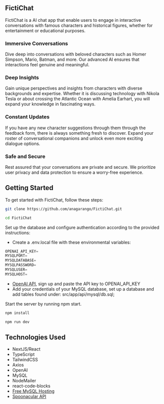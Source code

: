 ## FictiChat
FictiChat is a AI chat app that enable users to engage in interactive conversations with famous characters and historical figures, whether for entertainment or educational purposes.

### Immersive Conversations
Dive deep into conversations with beloved characters such as Homer Simpson, Mario, Batman, and more. Our advanced AI ensures that interactions feel genuine and meaningful.

### Deep Insights
Gain unique perspectives and insights from characters with diverse backgrounds and expertise. Whether it is discussing technology with Nikola Tesla or about crossing the Atlantic Ocean with Amelia Earhart, you will expand your knowledge in fascinating ways.

### Constant Updates
If you have any new character suggestions through them through the feedback form, there is always something fresh to discover. Expand your roster of conversational companions and unlock even more exciting dialogue options.

### Safe and Secure
Rest assured that your conversations are private and secure. We prioritize user privacy and data protection to ensure a worry-free experience.

## Getting Started
To get started with FictiChat, follow these steps:

```bash
git clone https://github.com/anagarango/FictiChat.git

cd FictiChat
```

Set up the database and configure authentication according to the provided instructions:
- Create a .env.local file with these environmental variables:
```js
OPENAI_API_KEY=
MYSQLPORT=
MYSQLDATABASE=
MYSQLPASSWORD=
MYSQLUSER=
MYSQLHOST=
```
- [OpenAI API](https://openai.com/index/openai-api/), sign up and paste the API key to OPENAI_API_KEY
- Add your credentials of your MySQL database, set up a database and add tables found under: src/app/api/mysql/db.sql;

Start the server by running npm start.
```bash
npm install

npm run dev
```

## Technologies Used
- NextJS/React
- TypeScript
- TailwindCSS
- Axios
- OpenAI
- MySQL
- NodeMailer
- react-code-blocks
- [Free MySQL Hosting](https://www.freemysqlhosting.net)
- [Spoonacular API](https://spoonacular.com/food-api)
